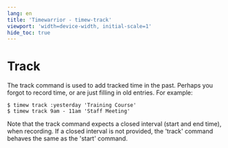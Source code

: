 ```yaml
---
lang: en
title: 'Timewarrior - timew-track'
viewport: 'width=device-width, initial-scale=1'
hide_toc: true
---
```


# Track

The track command is used to add tracked time in the past.
Perhaps you
forgot to record time, or are just filling in old entries.
For example:

    $ timew track :yesterday 'Training Course'
    $ timew track 9am - 11am 'Staff Meeting'

Note that the track command expects a closed interval (start and end
time), when recording.
If a closed interval is not provided, the
\'track\' command behaves the same as the \'start\' command.
